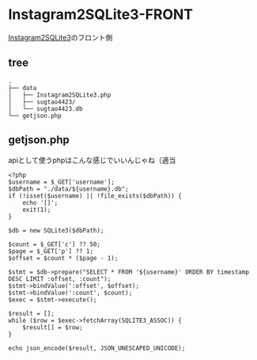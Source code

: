 # Instagram2SQLite3-FRONT

[Instagram2SQLite3](https://github.com/sugtao4423/Instagram2SQLite3)のフロント側

## tree
```
.
├── data
│   ├── Instagram2SQLite3.php
│   ├── sugtao4423/
│   └── sugtao4423.db
└── getjson.php
```

## getjson.php
apiとして使うphpはこんな感じでいいんじゃね（適当

```
<?php
$username = $_GET['username'];
$dbPath = "./data/${username}.db";
if (!isset($username) || !file_exists($dbPath)) {
    echo '[]';
    exit(1);
}

$db = new SQLite3($dbPath);

$count = $_GET['c'] ?? 50;
$page = $_GET['p'] ?? 1;
$offset = $count * ($page - 1);

$stmt = $db->prepare("SELECT * FROM '${username}' ORDER BY timestamp DESC LIMIT :offset, :count");
$stmt->bindValue(':offset', $offset);
$stmt->bindValue(':count', $count);
$exec = $stmt->execute();

$result = [];
while ($row = $exec->fetchArray(SQLITE3_ASSOC)) {
    $result[] = $row;
}

echo json_encode($result, JSON_UNESCAPED_UNICODE);
```

